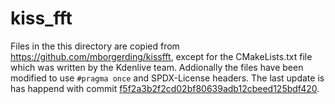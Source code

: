 # kiss_fft

Files in the this directory are copied from https://github.com/mborgerding/kissfft, except for the CMakeLists.txt file which was written by the Kdenlive team. Addionally the files have been modified to use `#pragma once` and SPDX-License headers. The last update is has happend with commit [f5f2a3b2f2cd02bf80639adb12cbeed125bdf420](https://github.com/mborgerding/kissfft/commit/f5f2a3b2f2cd02bf80639adb12cbeed125bdf420).
